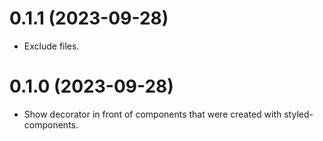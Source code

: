 # 0.1.1 (2023-09-28)

- Exclude files.

# 0.1.0 (2023-09-28)

- Show decorator in front of components that were created with styled-components.
